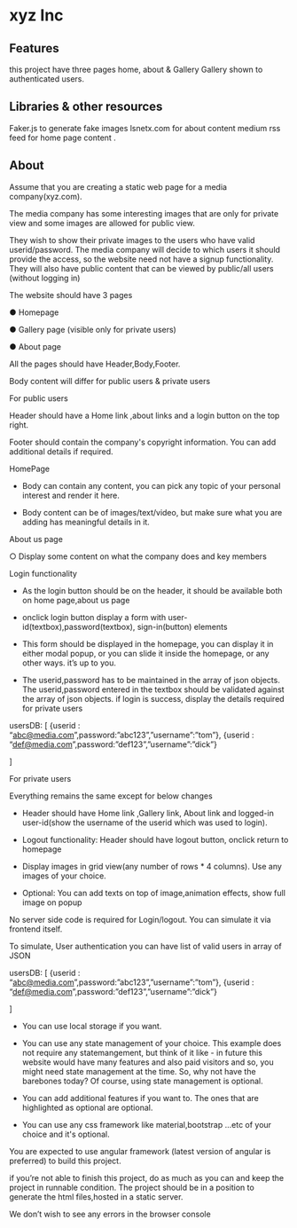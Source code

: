 # xyz Inc

## Features

this project have three pages home, about & Gallery
Gallery shown to authenticated users.

## Libraries & other resources

Faker.js to generate fake images
lsnetx.com for about content
medium rss feed for home page content .

## About

Assume that you are creating a static web page for a media company(xyz.com).

The media company has some interesting images that are only for private view and some images are allowed for public view.

They wish to show their private images to the users who have valid userid/password. The media company will decide to which users it should provide the access, so the website need not have a signup functionality. They will also have public content that can be viewed by public/all users (without logging in)

The website should have 3 pages

● Homepage

● Gallery page (visible only for private users)

● About page

All the pages should have Header,Body,Footer.

Body content will differ for public users & private users

For public users

Header should have a Home link ,about links and a login button on the top right.

Footer should contain the company's copyright information. You can add additional details if required.

HomePage

- Body can contain any content, you can pick any topic of your personal interest and render it here.

- Body content can be of images/text/video, but make sure what you are adding has meaningful details in it.

About us page

○ Display some content on what the company does and key members

Login functionality

- As the login button should be on the header, it should be available both on home page,about us page

- onclick login button display a form with user-id(textbox),password(textbox), sign-in(button) elements

- This form should be displayed in the homepage, you can display it in either modal popup, or you can slide it inside the homepage, or any other ways. it’s up to you.

- The userid,password has to be maintained in the array of json objects. The userid,password entered in the textbox should be validated against the array of json objects. if login is success, display the details required for private users

usersDB: [ {userid : “abc@media.com”,password:”abc123”,”username”:”tom”}, {userid : “def@media.com”,password:”def123”,”username”:”dick”}

]

For private users

Everything remains the same except for below changes

- Header should have Home link ,Gallery link, About link and logged-in user-id(show the username of the userid which was used to login).

- Logout functionality: Header should have logout button, onclick return to homepage

- Display images in grid view(any number of rows \* 4 columns). Use any images of your choice.

- Optional: You can add texts on top of image,animation effects, show full image on popup

No server side code is required for Login/logout. You can simulate it via frontend itself.

To simulate, User authentication you can have list of valid users in array of JSON

usersDB: [ {userid : “abc@media.com”,password:”abc123”,”username”:”tom”}, {userid : “def@media.com”,password:”def123”,”username”:”dick”}

]

- You can use local storage if you want.

- You can use any state management of your choice. This example does not require any statemangement, but think of it like - in future this website would have many features and also paid visitors and so, you might need state management at the time. So, why not have the barebones today? Of course, using state management is optional.

- You can add additional features if you want to. The ones that are highlighted as optional are optional.

- You can use any css framework like material,bootstrap ...etc of your choice and it's optional.

You are expected to use angular framework (latest version of angular is preferred) to build this project.

if you’re not able to finish this project, do as much as you can and keep the project in runnable condition. The project should be in a position to generate the html files,hosted in a static server.

We don’t wish to see any errors in the browser console
